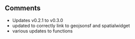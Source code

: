 ## Comments

* Updates v0.2.1 to v0.3.0
* updated to correctly link to geojsonsf and spatialwidget
* various updates to functions

